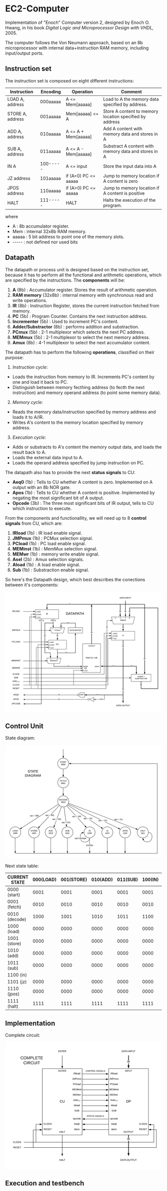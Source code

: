 # EC2-Computer

Implementation of "Enoch" Computer version 2, designed by Enoch O. Hwang, in his book _Digital Logic and Microprocessor Design with VHDL_, 2005.

The computer follows the Von Neumann approach, based on an 8b microprocessor with internal data+instruction RAM memory, including input/output ports.

## Instruction set

The instruction set is composed on eight different instructions:

|   Instruction    |    Encoding    |      Operation       |                       Comment                            |
|------------------|----------------|----------------------|----------------------------------------------------------|
| LOAD A, address  |    000aaaaa    |    A <= Mem[aaaaa]   |  Load to A the memory data specified by address.         |
| STORE A, address |    001aaaaa    |    Mem[aaaaa] <= A   |  Store A content to memory location specified by address |
|  ADD A, address  |    010aaaaa    |  A <= A + Mem[aaaaa] |  Add A content with memory data and stores in A          |
|  SUB A, address  |    011aaaaa    |  A <= A - Mem[aaaaa] |  Substract A content with memory data and stores in A    |
|       IN A       |    100-----    |      A <= input      |  Store the input data into A                             |
|   JZ address     |    101aaaaa    | if (A=0) PC <= aaaaa |  Jump to memory location if A content is zero            |
|  JPOS address    |    110aaaaa    | if (A>0) PC <= aaaaa |  Jump to memory location if A content is positive        |
|       HALT       |    111-----    |         HALT         |  Halts the execution of the program.                     |

 where 
 + A : 8b accumulator register.
 + Mem : internal 32x8b RAM memory.
 + aaaaa : 5 bit address to point one of the memory slots.
 + ----- : not defined nor used bits
 
 ## Datapath
 
The datapath or process unit is designed based on the instruction set, because it has to perform all the functional and arithmetic operations, which are specified by the instructions. The **components** will be:

1. **A** (8b) : Accumulator register. Stores the result of arithmetic operation.
2. **RAM memory** (32x8b) : internal memory with synchronous read and write operations. 
3. **IR** (8b) : Instruction Register, stores the current instruction fetched from memory.
4. **PC** (5b) : Program Counter. Contains the next instruction address.
5. **Incrementer** (5b) : Used to increment PC's content.
6. **Adder/Substractor** (8b) : performs addition and substraction.
7. **PCmux** (5b) : 2-1 multiplexor which selects the next PC address.
8. **MEMmux** (5b) : 2-1 multiplexor to select the next memory address.
9. **Amux** (8b) : 4-1 multiplexor to select the next accumulator content.

The datapath has to perform the following **operations**, classified on their purpose:

1. _Instruction cycle_: 
 + Loads the instruction from memory to IR. Increments PC's content by one and load it back to PC. 
 + Distinguish between memory fecthing address (to fecth the next instruction) and memory operand address (to point some memory data).

2. _Memory cycle_: 
 + Reads the memory data/instruction specified by memory address and loads it to A/IR.
 + Writes A's content to the memory location specified by memory address.
 
3. _Execution cycle_:
 + Adds or substracts to A's content the memory output data, and loads the result back to A.
 + Loads the external data input to A.
 + Loads the operand address specified by jump instruction on PC.
 
The datapath also has to provide the next **status signals** to CU:

+ **Aeq0** (1b) : Tells to CU whether A content is zero. Implemented on A output with an 8b NOR gate.
+ **Apos** (1b) : Tells to CU whether A content is positive. Implemented by negating the most significant bit of A output.
+ **Opcode** (3b) : The three most significant bits of IR output, tells to CU which instruction to execute.
 
From the components and functionallity, we will need up to 8 **control signals** from CU, which are:

1. **IRload** (1b) : IR load enable signal.
2. **JMPmux** (1b) : PCMux selection signal.
3. **PCload** (1b) : PC load enable signal.
4. **MEMinst** (1b) : MemMux selection signal.
5. **MEMwr** (1b) : memory write enable signal.
6. **Asel** (2b) : Amux selection signals.
7. **Aload** (1b) : A load enable signal.
8. **Sub** (1b) : Substraction enable signal.

So here's the Datapath design, which best describes the conections between it's components:

![](images/DATAPATH.png)

 ## Control Unit
 
 State diagram:
 
 ![](images/StateDiagram.png)
 
 Next state table:

| CURRENT STATE|000(LOAD)|001(STORE)|010(ADD)|011(SUB)|100(IN)|101(JZ)|110(JPOS)|111(HALT)|Enter=0| Enter=1|
|--------------|---------|----------|--------|--------|-------|-------|---------|---------|-------|--------|
| 0000 (start) | 0001    | 0001     | 0001   | 0001   | 0001  | 0001  | 0001    | 0001    |       |        |
| 0001 (fetch) | 0010    | 0010     | 0010   | 0010   | 0010  | 0010  | 0010    | 0010    |       |        |
| 0010 (decode)| 1000    | 1001     | 1010   | 1011   | 1100  | 1101  | 1110    | 1111    |       |        |
| 1000 (load)  | 0000    | 0000     | 0000   | 0000   | 0000  | 0000  | 0000    | 0000    |       |        |
| 1001 (store) | 0000    | 0000     | 0000   | 0000   | 0000  | 0000  | 0000    | 0000    |       |        |
| 1010 (add)   | 0000    | 0000     | 0000   | 0000   | 0000  | 0000  | 0000    | 0000    |       |        |
| 1011 (sub)   | 0000    | 0000     | 0000   | 0000   | 0000  | 0000  | 0000    | 0000    |       |        |
| 1100 (in)    |         |          |        |        |       |       |         |         | 1100  | 0000   |
| 1101 (jz)    | 0000    | 0000     | 0000   | 0000   | 0000  | 0000  | 0000    | 0000    |       |        |
| 1110 (jpos)  | 0000    | 0000     | 0000   | 0000   | 0000  | 0000  | 0000    | 0000    |       |        |
| 1111 (halt)  | 1111    | 1111     | 1111   | 1111   | 1111  | 1111  | 1111    | 1111    |       |        |


 ## Implementation
 
 Complete circuit:
 
 ![](images/CompleteCircuit.png)
 
 ## Execution and testbench
 
